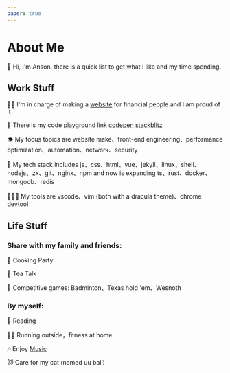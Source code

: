 ```yaml
---
paper: true
---
```


# About Me

🥳 Hi, I'm Anson, there is a quick list to get what I like and my time spending.

## Work Stuff

🧙🏼 I'm in charge of making a [website](https://www.ricequant.com) for financial people and I am proud of it

🧪 There is my code playground link [codepen](https://codepen.io/anson09/pens/public) [stackblitz](https://stackblitz.com/@anson09)

👁 My focus topics are website make、front-end engineering、performance optimization、automation、network、security

🦾 My tech stack includes js、css、html、vue、jekyll、linux、shell、nodejs、zx、git、nginx、npm and now is expanding ts、rust、docker、mongodb、redis

🧛🏻‍♂️ My tools are vscode、vim (both with a dracula theme)、chrome devtool

## Life Stuff

### Share with my family and friends:

🥘 Cooking Party

🍵 Tea Talk

🤝 Competitive games: Badminton、Texas hold 'em、Wesnoth

### By myself:

📖 Reading

🏃🏻 Running outside，fitness at home

🎶 Enjoy [Music](https://music.163.com/#/playlist?id=488286297)

🐱 Care for my cat (named uu ball)
